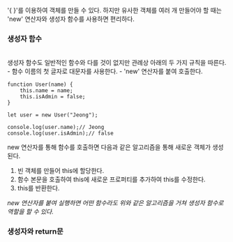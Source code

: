 '{ }'를 이용하여 객체를 만들 수 있다.
하지만 유사한 객체를 여러 개 만들어야 할 때는 'new' 연산자와  생성자 함수를 사용하면 편리하다.

### 생성자 함수
<br/>
생성자 함수도 일반적인 함수와 다를 것이 없지만 관례상 아래의 두 가지 규칙을 따른다.
- 함수 이름의 첫 글자로 대문자를 사용한다.
- 'new' 연산자를 붙여 호출한다.

```
function User(name) {
	this.name = name;
	this.isAdmin = false;
}

let user = new User("Jeong");

console.log(user.name);// Jeong
console.log(user.isAdmin);// false
```

new 연산자를 통해 함수를 호출하면 다음과 같은 알고리즘을 통해  새로운 객체가 생성된다.
1. 빈 객체를 만들어 this에 할당한다.
2. 함수 본문을 호출하여 this에 새로운 프로퍼티를 추가하여 this를 수정한다.
3. this를 반환한다.

*new 연산자를 붙여 실행하면 어떤 함수라도 위와 같은 알고리즘을 거쳐 생성자 함수로 역할을 할 수 있다.*

### 생성자와 return문

